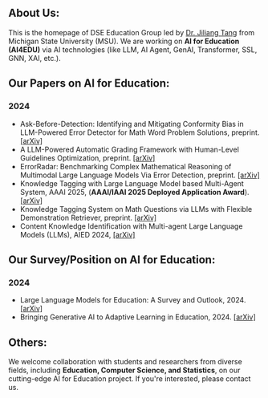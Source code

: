 ## About Us:
This is the homepage of DSE Education Group led by [Dr. Jiliang Tang](https://www.cse.msu.edu/~tangjili/) from Michigan State University (MSU). We are working on **AI for Education (AI4EDU)** via AI technologies (like LLM, AI Agent, GenAI, Transformer, SSL, GNN, XAI, etc.).

## Our Papers on AI for Education:

### 2024
- Ask-Before-Detection: Identifying and Mitigating Conformity Bias in LLM-Powered Error Detector for Math Word Problem Solutions, preprint. [[arXiv]](https://arxiv.org/abs/2412.16838)
- A LLM-Powered Automatic Grading Framework with Human-Level Guidelines Optimization, preprint. [[arXiv]](https://arxiv.org/abs/2410.02165)
- ErrorRadar: Benchmarking Complex Mathematical Reasoning of Multimodal Large Language Models Via Error Detection, preprint. [[arXiv]](https://arxiv.org/abs/2410.04509)
- Knowledge Tagging with Large Language Model based Multi-Agent System, AAAI 2025, (**AAAI/IAAI 2025 Deployed Application Award**). [[arXiv]](https://arxiv.org/abs/2409.08406)
- Knowledge Tagging System on Math Questions via LLMs with Flexible Demonstration Retriever, preprint. [[arXiv]](https://arxiv.org/abs/2406.13885)
- Content Knowledge Identification with Multi-agent Large Language Models (LLMs), AIED 2024, [[arXiv]](https://arxiv.org/abs/2404.07960)

## Our Survey/Position on AI for Education:
### 2024
- Large Language Models for Education: A Survey and Outlook, 2024. [[arXiv]](https://arxiv.org/abs/2403.18105)
- Bringing Generative AI to Adaptive Learning in Education, 2024. [[arXiv]](https://arxiv.org/abs/2402.14601)

## Others:
We welcome collaboration with students and researchers from diverse fields, including **Education, Computer Science, and Statistics**, on our cutting-edge AI for Education project. If you're interested, please contact us.
